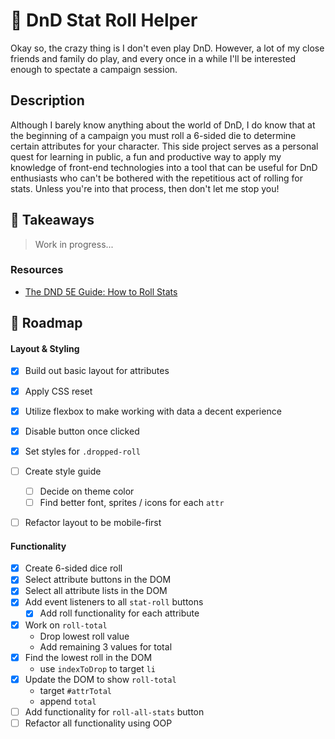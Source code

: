 # 🎲 DnD Stat Roll Helper

Okay so, the crazy thing is I don't even play DnD. However, a lot of my close friends and family do play, and every once in a while I'll be interested enough to spectate a campaign session.

## Description

Although I barely know anything about the world of DnD, I do know that at the beginning of a campaign you must roll a 6-sided die to determine certain attributes for your character. This side project serves as a personal quest for learning in public, a fun and productive way to apply my knowledge of front-end technologies into a tool that can be useful for DnD enthusiasts who can't be bothered with the repetitious act of rolling for stats. Unless you're into that process, then don't let me stop you!

## 💭 Takeaways

> Work in progress...

### Resources
- [The DND 5E Guide: How to Roll Stats](https://5eguide.com/how-to-roll-stats-in-dd-5e)

## 🚧 Roadmap

#### Layout & Styling
- [x] Build out basic layout for attributes
- [x] Apply CSS reset
- [x] Utilize flexbox to make working with data a decent experience
- [x] Disable button once clicked
- [x] Set styles for `.dropped-roll`
- [ ] Create style guide 
	- [ ] Decide on theme color
	- [ ] Find better font, sprites / icons for each `attr`
- [ ] Refactor layout to be mobile-first


#### Functionality
- [x] Create 6-sided dice roll
- [x] Select attribute buttons in the DOM
- [x] Select all attribute lists in the DOM
- [x] Add event listeners to all `stat-roll` buttons
	- [x] Add roll functionality for each attribute
- [x] Work on `roll-total`
	- Drop lowest roll value
	- Add remaining 3 values for total
- [x] Find the lowest roll in the DOM
	- use `indexToDrop` to target `li`
- [x] Update the DOM to show `roll-total` 
	- target `#attrTotal`
	- append `total`
- [ ] Add functionality for `roll-all-stats` button
- [ ] Refactor all functionality using OOP